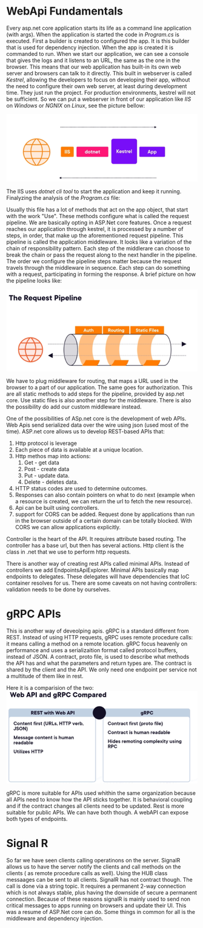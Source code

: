 # WebApi Fundamentals

Every asp.net core application starts its life as a command line application (with args).
When the application is started the code in _Program.cs_ is executed.
First a builder is created to configured the app. It is this builder that is used for dependency injection.
When the app is created it is commanded to run.
When we start our application, we can see a console that gives the logs and it listens to an URL, the same as the one in the browser.
This means that our web application has built-in its own web server and browsers can talk to it directly.
This built in webserver is called _Kestrel_, allowing the developers to focus on developing their app, without the need to configure their own web server, at least during development time. They just run the project.
For production environments, kestrel will not be sufficient.
So we can put a webserver in front of our application like _IIS_ on _Windows_ or _NGNIX_ on _Linux_, see the picture bellow:

![](Images/webserver.png)

The IIS uses _dotnet cli tool_ to start the application and keep it running.
Finalyzing the analysis of the _Program.cs_ file:

Usually this file has a lot of methods that act on the app object, that start with the work "Use". These methods configure what is called the request pipeline.
We are basically opting in ASP.Net core features.
Once a request reaches our application through kestrel, it is processed by a number of steps, in order, that make up the aforementioned request pipeline.
This pipeline is called the application middleware. It looks like a variation of the chain of responsibility pattern. Each step of the middlerare can choose to break the chain or pass the request along to the next handler in the pipeline.
The order we configure the pipeline steps matter because the request travels through the middleware in sequence.
Each step can do something with a request, participating in forming the response.
A brief picture on how the pipeline looks like:

![](Images/requestpipeline.png)

We have to plug middleware for routing, that maps a URL used in the browser to a part of our application.
The same goes for authorization. This are all static methods to add steps for the pipeline, provided by asp.net core.
Use static files is also another step for the middleware.
There is also the possibility do add our custom middleware instead.

One of the possibilities of ASp.net core is the development of web APIs.
Web Apis send serialized data over the wire using json (used most of the time).
ASP.net core allows us to develop REST-based APIs that:

1. Http protocol is leverage
1. Each piece of data is available at a unique location.
1. Http methos map into actions:
   1. Get - get data
   1. Post - create data
   1. Put - update data.
   1. Delete - deletes data.
1. HTTP status codes are used to determine outcomes.
1. Responses can also contain pointers on what to do next (example when a resource is created, we can return the url to fetch the new resource).
1. Api can be built using controllers.
1. support for CORS can be added. Request done by applications than run in the browser outside of a certain domain can be totally blocked. With CORS we can allow applications explicitly.

Controller is the heart of the API. It requires attribute based routing.
The controller has a base url, but then has several actions.
Http client is the class in .net that we use to perform http requests.

There is another way of creating rest APIs called minimal APIs. Instead of controllers we add EndpointsApiExplorer.
Minimal APIs basically map endpoints to delegates. These delegates will have dependencies that IoC container resolves for us.
There are some caveats on not having controllers: validation needs to be done by ourselves.

# gRPC APIs

This is another way of deveolping apis. gRPC is a standard different from REST.
Instead of using HTTP requests, gRPC uses remote procedure calls: it means calling a method on a remote location.
gRPC focus heavenly on performance and uses a serializaition format called protocol buffers, instead of JSON.
A contract, proto file, is used to describe what methods the API has and what the parameters and return types are.
The contract is shared by the client and the API.
We only need one endpoint per service not a multitude of them like in rest.

Here it is a comparision of the two:
![](Images/restVsgRPC.png)

gRPC is more suitable for APIs used whithin the same organization because all APIs need to know how the API sticks together. It is behavioral coupling and if the contract changes all clients need to be updated.
Rest is more suitable for public APIs.
We can have both though. A webAPI can expose both types of endpoints.

# Signal R

So far we have seen clients calling operatinons on the server. SignalR allows us to have the server notify the clients
and call methods on the clients ( as remote procedure calls as well).
Using the HUB class messaages can be sent to all clients.
SignalR has not contract though. The call is done via a string topic.
It requires a permanent 2-way connection which is not always stable, plus having the downside of secure a permanent connection.
Because of these reasons signalR is mainly used to send non critical messages to apps running on browsers and update their UI.
This was a resume of ASP.Net core can do. Some things in common for all is the middleware and dependency injection.
